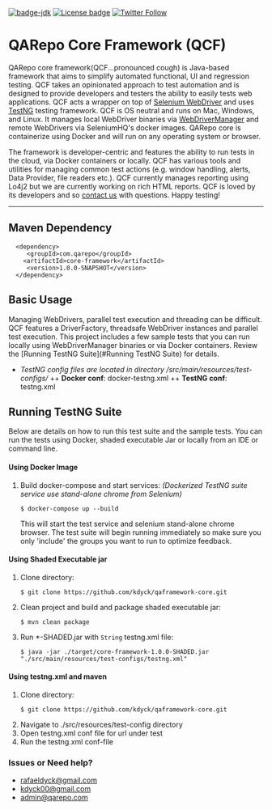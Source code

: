 [![badge-jdk](https://img.shields.io/badge/jdk-8-green.svg)](http://www.oracle.com/technetwork/java/javase/downloads/index.html)
[![License badge](https://img.shields.io/badge/license-Apache2-green.svg)](http://www.apache.org/licenses/LICENSE-2.0)
[![Twitter Follow](https://img.shields.io/twitter/follow/qarepo.svg?style=social)](https://twitter.com/qarepo)

#  QARepo Core Framework (QCF)

QARepo core framework(QCF...pronounced cough) is Java-based framework that aims to simplify automated functional, UI and regression testing. QCF takes an opinionated approach to test automation and is designed to provide developers and testers the ability to easily tests web applications. QCF acts a wrapper on top of [Selenium WebDriver](https://github.com/SeleniumHQ/selenium/tree/master/java/client/src/org/openqa/selenium) and uses [TestNG](https://testng.org/doc/) testing framework. QCF is OS neutral and runs on Mac, Windows, and Linux.
It manages local WebDriver binaries via [WebDriverManager](https://github.com/bonigarcia/webdrivermanager/) and remote WebDrivers via SeleniumHQ's docker images. QARepo core is containerize using Docker and will run on any operating system or browser. 

The framework is developer-centric and features the ability to run tests in the cloud, via Docker containers or locally. QCF has various tools and utilities for managing common test actions (e.g. window handling, alerts, Data Provider, file readers etc.).  QCF currently manages reporting using Lo4j2 but we are currently working on rich HTML reports.
QCF is loved by its developers and so [contact us](#issues-or-need-help) with questions. Happy testing!

---
   
## Maven Dependency 
  ```
    <dependency>
       <groupId>com.qarepo</groupId>
      <artifactId>core-framework</artifactId>
       <version>1.0.0-SNAPSHOT</version>
    </dependency>
  ```

## Basic Usage

Managing WebDrivers, parallel test execution and threading can be difficult. QCF features a DriverFactory, threadsafe WebDriver instances and parallel test execution. 
This project includes a few sample tests that you can run locally using WebDriverManager binaries or via Docker containers. Review the [Running TestNG Suite](#Running TestNG Suite) for details. 

* _TestNG config files are located in directory /src/main/resources/test-configs/_
   ++ **Docker conf**: docker-testng.xml
   ++ **TestNG conf**: testng.xml

## Running TestNG Suite

Below are details on how to run this test suite and the sample tests. You can run the tests using Docker, shaded executable Jar or locally from an IDE or command line.
 
#### Using Docker Image
1. Build docker-compose and start services: _(Dockerized TestNG suite service use stand-alone chrome from Selenium)_
    ```
    $ docker-compose up --build
    ```
   This will start the test service and selenium stand-alone chrome browser. 
   The test suite will begin running immediately so make sure you only 'include' the groups you want to run to optimize feedback.  
#### Using Shaded Executable jar
1. Clone directory: 
    ```
    $ git clone https://github.com/kdyck/qaframework-core.git
    ```
2. Clean project and build and package shaded executable jar:
    ```
    $ mvn clean package
    ```
3. Run *-SHADED.jar with ```String``` testng.xml file:
   ```
   $ java -jar ./target/core-framework-1.0.0-SHADED.jar "./src/main/resources/test-configs/testng.xml"
   ```     
   
#### Using testng.xml and maven
1. Clone directory: 
    ```
    $ git clone https://github.com/kdyck/qaframework-core.git
    ```
2. Navigate to ./src/resources/test-config directory
2. Open testng.xml conf file for url under test
3. Run the testng.xml conf-file

### Issues or Need help? 
* [rafaeldyck@gmail.com](mailto:rafaeldyck@gmail.com)
* [kdyck00@gmail.com](mailto:kdyck00@gmail.com)
* [admin@qarepo.com](mailto:admin@qarepo.com)

